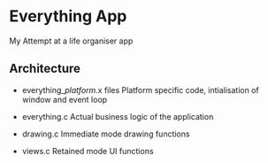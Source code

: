 # Everything App

My Attempt at a life organiser app

## Architecture

- everything_*platform*.x files
    Platform specific code, intialisation of window and event loop

- everything.c
    Actual business logic of the application

- drawing.c
    Immediate mode drawing functions

- views.c
    Retained mode UI functions